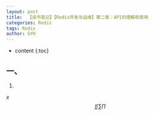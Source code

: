 ```yaml
---
layout: post
title:  【读书笔记】【Redis开发与运维】第二章：API的理解和使用
categories: Redis
tags: Redis
author: GYH
---
```


* content
{:toc}
## 一、

1. 

$x$
$$
\iint\sum\Pi
$$
